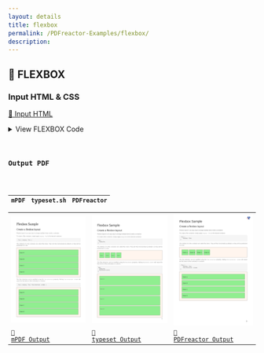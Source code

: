 ```yaml
---
layout: details
title: flexbox
permalink: /PDFreactor-Examples/flexbox/
description: 
---
```




## 🔬 FLEXBOX

### Input HTML & CSS

[📄 Input HTML](https://raw.githubusercontent.com/azettl/compare.html2pdf.tools/master//html/PDFreactor%20Examples/flexbox/flexbox.html)

<details>
    <summary>
        View FLEXBOX Code
    </summary>
    <pre>
        <code>
            
        </code>
    </pre>
</details>

### Output PDF

| mPDF | typeset.sh | PDFreactor |
|---------|---------|---------|
| ![mPDF Preview](mpdf__html_PDFreactor_Examples_flexbox_flexbox.html.png) | ![typeset Preview](typeset__html_PDFreactor_Examples_flexbox_flexbox.html.png) | ![PDFreactor Preview](pdfreactor__html_PDFreactor_Examples_flexbox_flexbox.html.png) |
| [📕 mPDF Output](mpdf__html_PDFreactor_Examples_flexbox_flexbox.html.pdf) | [📕 typeset Output](typeset__html_PDFreactor_Examples_flexbox_flexbox.html.pdf) | [📕 PDFreactor Output](pdfreactor__html_PDFreactor_Examples_flexbox_flexbox.html.pdf) |


